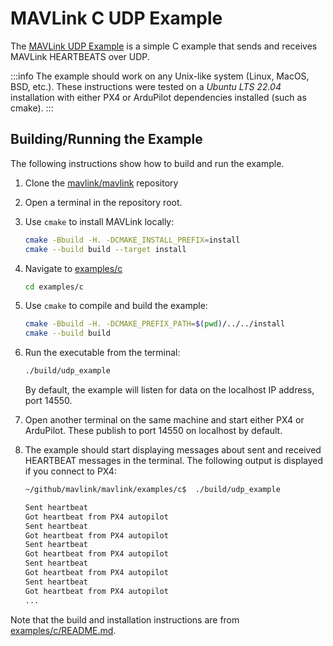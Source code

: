 # MAVLink C UDP Example

The [MAVLink UDP Example](https://github.com/mavlink/mavlink/tree/master/examples/c) is a simple C example that sends and receives MAVLink HEARTBEATS over UDP.

:::info
The example should work on any Unix-like system (Linux, MacOS, BSD, etc.).
These instructions were tested on a _Ubuntu LTS 22.04_ installation with either PX4 or ArduPilot dependencies installed (such as cmake).
:::

## Building/Running the Example

The following instructions show how to build and run the example.

1. Clone the [mavlink/mavlink](https://github.com/mavlink/mavlink/) repository

2. Open a terminal in the repository root.

3. Use `cmake` to install MAVLink locally:

   ```sh
   cmake -Bbuild -H. -DCMAKE_INSTALL_PREFIX=install
   cmake --build build --target install
   ```

4. Navigate to [examples/c](https://github.com/mavlink/mavlink/tree/master/examples/c)

   ```sh
   cd examples/c
   ```

5. Use `cmake` to compile and build the example:

   ```sh
   cmake -Bbuild -H. -DCMAKE_PREFIX_PATH=$(pwd)/../../install
   cmake --build build
   ```

6. Run the executable from the terminal:

   ```sh
   ./build/udp_example
   ```

   By default, the example will listen for data on the localhost IP address, port 14550.

7. Open another terminal on the same machine and start either PX4 or ArduPilot.
   These publish to port 14550 on localhost by default.

8. The example should start displaying messages about sent and received HEARTBEAT messages in the terminal.
   The following output is displayed if you connect to PX4:

   ```sh
   ~/github/mavlink/mavlink/examples/c$  ./build/udp_example

   Sent heartbeat
   Got heartbeat from PX4 autopilot
   Sent heartbeat
   Got heartbeat from PX4 autopilot
   Sent heartbeat
   Got heartbeat from PX4 autopilot
   Sent heartbeat
   Got heartbeat from PX4 autopilot
   Sent heartbeat
   Got heartbeat from PX4 autopilot
   ...
   ```

Note that the build and installation instructions are from [examples/c/README.md](https://github.com/mavlink/mavlink/blob/master/examples/c/README.md).
